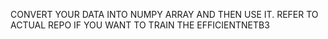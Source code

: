 CONVERT YOUR DATA INTO NUMPY ARRAY AND THEN USE IT. REFER TO ACTUAL REPO IF YOU WANT TO TRAIN THE EFFICIENTNETB3
